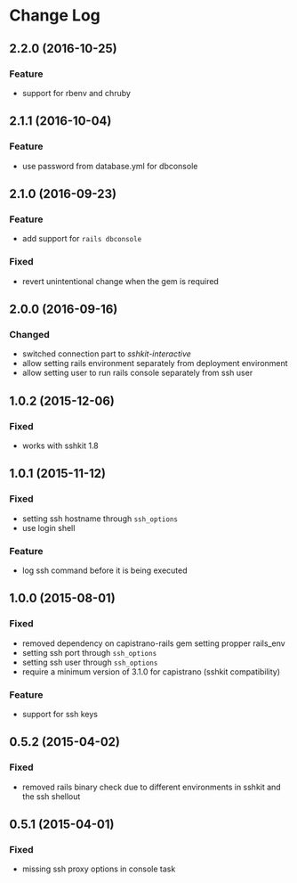 # Change Log

## 2.2.0 (2016-10-25)
### Feature
- support for rbenv and chruby

## 2.1.1 (2016-10-04)
### Feature
- use password from database.yml for dbconsole

## 2.1.0 (2016-09-23)
### Feature
- add support for `rails dbconsole`
### Fixed
- revert unintentional change when the gem is required

## 2.0.0 (2016-09-16)
### Changed
- switched connection part to _sshkit-interactive_
- allow setting rails environment separately from deployment environment
- allow setting user to run rails console separately from ssh user

## 1.0.2 (2015-12-06)
### Fixed
- works with sshkit 1.8

## 1.0.1 (2015-11-12)
### Fixed
- setting ssh hostname through `ssh_options`
- use login shell

### Feature
- log ssh command before it is being executed

## 1.0.0 (2015-08-01)
### Fixed
- removed dependency on capistrano-rails gem setting propper rails_env
- setting ssh port through `ssh_options`
- setting ssh user through `ssh_options`
- require a minimum version of 3.1.0 for capistrano (sshkit compatibility)

### Feature
- support for ssh keys

## 0.5.2 (2015-04-02)
### Fixed
- removed rails binary check due to different environments in sshkit and the ssh shellout

## 0.5.1 (2015-04-01)
### Fixed
- missing ssh proxy options in console task

